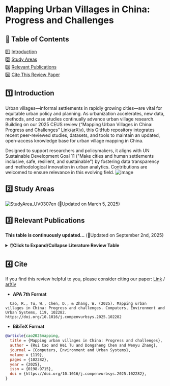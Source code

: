 # Mapping Urban Villages in China: Progress and Challenges

## 📌 Table of Contents
1️⃣ [Introduction](#1️⃣-introduction)  
2️⃣ [Study Areas](#2️⃣-study-areas)  
3️⃣ [Relevant Publications](#3️⃣-relevant-publications)  
4️⃣ [Cite This Review Paper](#4️⃣-cite)  

## 1️⃣ Introduction

Urban villages—informal settlements in rapidly growing cities—are vital for equitable urban policy and planning. As urbanization accelerates, new data, methods, and case studies continually advance urban village research. Building on our 2025 CEUS review (“Mapping Urban Villages in China: Progress and Challenges” [Link](https://doi.org/10.1016/j.compenvurbsys.2025.102282)/[arXiv](https://arxiv.org/abs/2503.14195)), this GitHub repository integrates recent peer-reviewed studies, datasets, and tools to maintain an updated, open-access knowledge base for urban village mapping in China.

Designed to support researchers and policymakers, it aligns with UN Sustainable Development Goal 11 ("Make cities and human settlements inclusive, safe, resilient, and sustainable") by fostering data transparency and methodological innovation in urban analytics. Contributions are welcomed to ensure relevance in this evolving field.
![image](https://github.com/user-attachments/assets/02d160db-1c95-44b0-bace-5894fe19cf8d)

## 2️⃣ Study Areas

![StudyArea_UV0307en](https://github.com/user-attachments/assets/4ffee3b3-3c4b-4dce-94a8-03be8e357e96)
(📍Updated on March 5, 2025)

## 3️⃣ Relevant Publications

  **This table is continuously updated...**
  (📑Updated on September 2nd, 2025)
 
<b><details><summary>🖱️Click to Expand/Collapse Literature Review Table</summary></b>
<table>
  <tr>
    <th>No.</th>
    <th>Title</th>
    <!-- <th>Author</th> -->
    <th>Year</th>
    <th>Venue</th>
    <th>Study Area</th>
    <th>Data</th>
    <th>Method (Classification/ Segmentation)</th>
    <th>Link</th>
  </tr>
   <tr>
    <td>39</td>
    <td>Mapping Urban Villages in Beijing–Tianjin–Hebei Core Cities Through a Dual-Stage Fusion of Individual Building Footprints and Glimmer Imagery</td>
    <td>2025</td>
    <td>IEEE Journal of Selected Topics in Applied Earth Observations and Remote Sensing</td>
    <td>Beijing, Tianjin, Shijiangzhuang</td>
    <td>Individual building footprints (IBF) data, Sentinel-2 Satellite image, Nighttime light (NTL) data, Building Height, Urban Boundary</td>
    <td>🟢Classification</td>
    <td><a href="https://ieeexplore.ieee.org/abstract/document/11078146">Paper</a></td>
  </tr>
  <tr>
    <td>38</td>
    <td>Hierarchical Recognition for Urban Villages Fusing Multiview Feature Information.</td>
    <td>2025</td>
    <td>IEEE Journal of Selected Topics in Applied Earth Observations and Remote Sensing</td>
    <td>Nanjing</td>
    <td>Built-up boundary, Google Earth, Street view (Baidu),</td>
    <td>🟢Classification</td>
    <td><a href="https://ieeexplore.ieee.org/abstract/document/10816389">Paper</a></td>
  </tr>
  <tr>
    <td>37</td>
    <td>Use of Multi-Feature Extraction and Transfer Learning to Identify Urban Villages in China.</td>
    <td>2025</td>
    <td>Remote Sensing</td>
    <td>Guangzhou，Wuhan</td>
    <td>WorldView-3, Landsat, Building footprints(Tianditu), POI(Gaode)</td>
    <td>🟢Classification</td>
    <td><a href="https://www.mdpi.com/2072-4292/17/3/424">Paper</a></td>
  </tr>
  <tr>
    <td>36</td>
    <td>Refined Urban Informal Settlements’ Mapping at Agglomeration Scale With the Guidance of Background Knowledge From Easy-Accessed Crowdsourced Geospatial Data</td>
    <td>2025</td>
    <td>IEEE Transactions on Geoscience and Remote Sensing</td>
    <td>Urban agglomeration in the middle reaches of the Yangtze River (UAMRYR)</td>
    <td>Google Earth,AOI(Baidu), OSM</td>
    <td>🔵Segmentation</td>
    <td><a href="https://ieeexplore.ieee.org/document/10835767">Paper</a></td>
  </tr>
  <tr>
    <td>35</td>
    <td>HR-UVFormer: A Top-Down and Multimodal Hierarchical Extraction Approach for Urban Villages</td>
    <td>2024</td>
    <td>IEEE Transactions on Geoscience and Remote Sensing,</td>
    <td>Shenzhen</td>
    <td>Microsoft Bing Maps, POI(Gaode),Building footprints</td>
    <td>🔵Segmentation</td>
    <td><a href="https://ieeexplore.ieee.org/document/10496960/">Paper</a></td>
  </tr>
  <tr>
    <td>34</td>
    <td>Long-term Detection and Monitory of Chinese Urban Village Using Satellite Imagery</td>
    <td>2024</td>
    <td>IJCAI 2024</td>
    <td>Study area: China; Label data: Beijing, Xi’an, Shanghai, Shenzhen, Shenyang, and Wuhan </td>
    <td>Esri World Imagery (ArcGIS image)</td>
    <td>🔵Segmentation</td>
    <td><a href="https://www.ijcai.org/proceedings/2024/813">Paper</a></td>
  </tr>
  <tr>
    <td>33</td>
    <td>Identifying urban villages: An attention-based deep learning approach that integrates remote sensing and street-level images.</td>
    <td>2024</td>
    <td>International Journal of Geographical Information Science</td>
    <td>Guangzhou-Foshan</td>
    <td>Google Earth,Street view (Tencent)</td>
    <td>🔵Segmentation</td>
    <td><a href="https://www.tandfonline.com/doi/full/10.1080/13658816.2024.2442096?af=R">Paper</a></td>
  </tr>
  <tr>
    <td>32</td>
    <td>A Novel Approach to Urban Village Extraction and Generalization from Digital Line Graphics Using the Computational Geometric Method and the Modified Hausdorff Distance.</td>
    <td>2024</td>
    <td>ISPRS International Journal of Geo-Information</td>
    <td>Lanzhou</td>
    <td>Digital Line Graphics(Goverment)</td>
    <td>🔵Segmentation</td>
    <td><a href="https://www.mdpi.com/2220-9964/13/6/198">Paper</a></td>
  </tr>
  <tr>
    <td>31</td>
    <td>Fine-Grained Urban Village Extraction by Mask Transformer From High-Resolution Satellite Images in Pearl River Delta. </td>
    <td>2024</td>
    <td>IEEE Journal of Selected Topics in Applied Earth Observations and Remote Sensing</td>
    <td>Pearl River Delta</td>
    <td>Google Earth, UVSet dataset</td>
    <td>🔵Segmentation</td>
    <td><a href="http://ieeexplore.ieee.org/document/10623471/">Paper</a></td>
  </tr>
  <tr>
    <td>30</td>
    <td>UV-SAM: Adapting Segment Anything Model for Urban Village Identification</td>
    <td>2024</td>
    <td>AAAI 2024</td>
    <td>Beijing, Xi'an</td>
    <td>Arcgis Image</td>
    <td>🔵Segmentation</td>
    <td><a href="https://arxiv.org/abs/2401.08083">Paper</a></td>
  </tr>
  <tr>
    <td>29</td>
    <td>Application of Machine Learning in Slum Identification—A Case Study of Shanghai Slums (Chinese version)</td>
    <td>2023</td>
    <td>Remote Sensing Technology and Application</td>
    <td>Shanghai</td>
    <td>Gaofen-1/2</td>
    <td>🟢Classification</td>
    <td><a href="http://www.rsta.ac.cn/CN/10.11873/j.issn.1004-0323.2023.4.0990">Paper</a></td>
  </tr>
  <tr>
    <td>28</td>
    <td>The Vanishing and Renewal Landscape of Urban Villages Using High-Resolution Remote Sensing: The Case of Haidian District in Beijing</td>
    <td>2023</td>
    <td>Remote Sensing</td>
    <td>Beijing</td>
    <td>Gaofen-1/2, OSM</td>
    <td>🔵Segmentation & 🟢classification</td>
    <td><a href="https://www.mdpi.com/2072-4292/15/7/1835">Paper</a></td>
  </tr>
  <tr>
    <td>27</td>
    <td>Mapping Urban Villages from Point-of-Interest Data Using a Novel Deep Neural Network</td>
    <td>2023</td>
    <td>Remote Sensing</td>
    <td>Beijing, Tianjin, Xi'an, Shijiazhuang, Wuhan, Guangzhou</td>
    <td>POI (Gaode)</td>
    <td>🟢Classification</td>
    <td><a href="https://www.sciencedirect.com/science/article/pii/S0264275124007637">Paper</a></td>
  </tr>
  <tr>
    <td>26</td>
    <td>Comprehensive urban space representation with varying numbers of street-level images</td>
    <td>2023</td>
    <td>Computers, Environment and Urban Systems</td>
    <td>Shenzhen</td>
    <td>Google Earth,Street view (Tencent), Taxi trajectories</td>
    <td>🔵Segmentation</td>
    <td><a href="https://www.sciencedirect.com/science/article/pii/S0198971523001060">Paper</a></td>
  </tr>
  <tr>
    <td>25</td>
    <td>Hierarchical Spatial Recognition Method for Urban Villages by Integrating Multi-source Geospatial Data (Chinese version)</td>
    <td>2023</td>
    <td>Journal of Wuhan University (Information Science Edition)</td>
    <td>Shenzhen</td>
    <td>SPOT-5, POI, Taxi trajectories</td>
    <td>🔵Segmentation</td>
    <td><a href="http://ch.whu.edu.cn/en/article/doi/10.13203/j.whugis20200691">Paper</a></td>
  </tr>
  <tr>
    <td>24</td>
    <td>Gaofen-2 satellite image-based characterization of urban villages using multiple convolutional neural networks</td>
    <td>2023</td>
    <td>International Journal of Remote Sensing</td>
    <td>Dongguan portion (junction of Guangzhou, Dongguan and Huizhou)</td>
    <td>Gaofen-1/2</td>
    <td>🔵Segmentation</td>
    <td><a href="https://www.tandfonline.com/doi/abs/10.1080/01431161.2023.2288948">Paper</a></td>
  </tr>
  <tr>
    <td>23</td>
    <td>Super-resolution GANs for upscaling unplanned urban settlements from remote sensing satellite imagery – the case of Chinese urban village detection</td>
    <td>2023</td>
    <td>International Journal of Digital Earth</td>
    <td>Dongguan portion (junction of Guangzhou, Dongguan and Huizhou)</td>
    <td>Sentinel-2,Gaofen-1/2</td>
    <td>🔵Segmentation</td>
    <td><a href="https://www.tandfonline.com/doi/full/10.1080/17538947.2023.2230956">Paper</a></td>
  </tr>
  <tr>
    <td>22</td>
    <td>Integrating high-resolution remote sensing and street view images to identify urban villages:  A case study in Yuexiu District, Guangzhou City (Chinese version)</td>
    <td>2022</td>
    <td>Journal of Remote Sensing</td>
    <td>Guangzhou</td>
    <td>Gaofen-1/2, Street view (Baidu)</td>
    <td>🔵Segmentation</td>
    <td><a href="https://www.ygxb.ac.cn/zh/article/doi/10.11834/jrs.20210202/">Paper</a></td>
  </tr>
  <tr>
    <td>21</td>
    <td>A Contextual Master-Slave Framework on Urban Region Graph for Urban Village Detection</td>
    <td>2022</td>
    <td>IEEE 39th International Conference on Data Engineering (ICDE)</td>
    <td>Fuzhou, Shenzhen, Beijing</td>
    <td>Baidu map,POI (Baidu)</td>
    <td>🟢Classification</td>
    <td><a href="https://arxiv.org/abs/2211.14633">Paper</a></td>
  </tr>
  <tr>
    <td>20</td>
    <td>Fine-Scale Urban Informal Settlements Mapping by Fusing Remote Sensing Images and Building Data via a Transformer-Based Multimodal Fusion Network</td>
    <td>2022</td>
    <td>IEEE Transactions on Geoscience and Remote Sensing</td>
    <td>Shenzhen</td>
    <td>Google Earth, Tencent user density map</td>
    <td>🔵Segmentation</td>
    <td><a href="https://ieeexplore.ieee.org/document/9877906">Paper</a></td>
  </tr>
  <tr>
    <td>19</td>
    <td>Urban informal settlements classification via a transformer-based spatial-temporal fusion network using multimodal remote sensing and time-series human activity data</td>
    <td>2022</td>
    <td>International Journal of Applied Earth Observation and Geoinformation</td>
    <td>Shenzhen</td>
    <td>Google Earth, Building footprints</td>
    <td>🔵Segmentation</td>
    <td><a href="https://www.sciencedirect.com/science/article/pii/S1569843222000334">Paper</a></td>
  </tr>
  <tr>
    <td>18</td>
    <td>Multilevel Spatial-Channel Feature Fusion Network for Urban Village Classification by Fusing Satellite and Streetview Images</td>
    <td>2022</td>
    <td>IEEE Transactions on Geoscience and Remote Sensing</td>
    <td>Shenzhen</td>
    <td>Google Earth, Street view (Baidu, Tencent)</td>
    <td>🔵Segmentation</td>
    <td><a href="https://ieeexplore.ieee.org/document/9895454/">Paper</a></td>
  </tr>
  <tr>
    <td>17</td>
    <td>Multi-modal fusion of satellite and street-view images for urban village classification based on a dual-branch deep neural network</td>
    <td>2022</td>
    <td>International Journal of Applied Earth Observation and Geoinformation</td>
    <td>Beijing, Tianjin, Shijiazhuang</td>
    <td>Google Earth, Street view (Tencent)</td>
    <td>🟢Classification</td>
    <td><a href="https://www.sciencedirect.com/science/article/pii/S0303243422001209">Paper</a></td>
  </tr>
  <tr>
    <td>16</td>
    <td>A hierarchical approach for fine-grained urban villages recognition fusing remote and social sensing data</td>
    <td>2022</td>
    <td>International Journal of Applied Earth Observation and Geoinformation</td>
    <td>Shenzhen</td>
    <td>Nighttime light DMSP-OLS, Spot-5, Taxi trajectory, POI</td>
    <td>🔵Segmentation</td>
    <td><a href="https://www.sciencedirect.com/science/article/pii/S0303243421003688">Paper</a></td>
  </tr>
  <tr>
    <td>15</td>
    <td>Fine extraction of urban villages in provincial capitals based on multivariate data (Chinese version)</td>
    <td>2021</td>
    <td>Remote Sensing for Natural Resources</td>
    <td>Guangzhou</td>
    <td>Gaofen-1/2, Building footprints, POI, OSM</td>
    <td>🔵Segmentation</td>
    <td><a href="https://www.gtzyyg.com/EN/10.6046/zrzyyg.2020368">Paper</a></td>
  </tr>
  <tr>
    <td>14</td>
    <td>Urban villages extraction from high-resolution remote sensing imagery based on landscape semantic metrics (Chinese version)</td>
    <td>2021</td>
    <td>Journal of Geomatics (or Journal of Surveying and Mapping)</td>
    <td>Guangzhou</td>
    <td>Tianditu, OSM</td>
    <td>🟢Classification</td>
    <td><a href="https://kns.cnki.net/kcms2/article/abstract?v=mtmIrHeyR2t-dOU8DtSH3f3GwKf-sev62W4218Qkf65VjFAmEuQjNeIjuX6pTKHEO5x-xN2OXzkc_kjVY1aeG5dS4i6xm8SZEFF_MvsaaSyzhZbBqWACS4u84zsoXXRINcq0JVblgqeDF9rUPOwI2BSc3er0qom9R-FEGfNihLuTfKWqUhyarMIKTgGZuorG&uniplatform=NZKPT&language=CHS">Paper</a></td>
  </tr>
  <tr>
    <td>13</td>
    <td>Remote Sensing Identification of Urban Villages Based on Multi-Scale Dilated Convolutional Neural Networks (Chinese version)</td>
    <td>2021</td>
    <td>Transactions of the Chinese Society for Agricultural Machinery</td>
    <td>Beijing</td>
    <td>Google Earth</td>
    <td>🟢Classification</td>
    <td><a href="https://kns.cnki.net/kcms2/article/abstract?v=mtmIrHeyR2vjcdezw4lxHBCx-RxIO_HVU8VFYc6hzyQtJDyoYrQc9mk3mheKFSynJEHeVKsdfsVNzxnjkynEyH9VobhN-JMUOwObNuOYxO4kiSX-RhSKCy8CDTfW7Xbbey0vfUxoeKgFRD9CBVTHCWVz50sGUkNiJSztSNa9Okt5i300mIy-7tbRDtfPSoE_&uniplatform=NZKPT&language=CHS">Paper</a></td>
  </tr>
  <tr>
    <td>12</td>
    <td>UVLens: Urban Village Boundary Identification and Population Estimation Leveraging Open Government Data</td>
    <td>2021</td>
    <td>Proceedings of the ACM on Interactive, Mobile, Wearable and Ubiquitous Technologie</td>
    <td>Xiamen,Shanghai</td>
    <td>Google Earth, Mobike, OSM, POI, Taxi Trajectories, UV Pop Data</td>
    <td>🔵Segmentation</td>
    <td><a href="https://dl.acm.org/doi/10.1145/3463495">Paper</a></td>
  </tr>
  <tr>
    <td>11</td>
    <td>Deep Learning Segmentation and Classification for Urban Village Using a Worldview Satellite Image Based on U-Net</td>
    <td>2020</td>
    <td>Remote Sensing</td>
    <td>Guangzhou</td>
    <td>WorldView-2</td>
    <td>🔵Segmentation</td>
    <td><a href="https://www.mdpi.com/2072-4292/12/10/1574">Paper</a></td>
  </tr>
  <tr>
    <td>10</td>
    <td>Mapping urban villages using fully convolutional neural networks</td>
    <td>2020</td>
    <td>Remote Sensing Letters</td>
    <td>Shenzhen</td>
    <td>Google Earth</td>
    <td>🔵Segmentation</td>
    <td><a href="https://www.tandfonline.com/doi/full/10.1080/2150704X.2020.1746857">Paper</a></td>
  </tr>
  <tr>
    <td>9</td>
    <td>Integrating multiple data to identify building functions in China’s urban villages.</td>
    <td>2020</td>
    <td>Environment and Planning B: Urban Analytics and City Science.</td>
    <td>Guangzhou</td>
    <td>POI (Baidu), Mobike, Building Data</td>
    <td>🟢Classification</td>
    <td><a href="https://journals.sagepub.com/doi/full/10.1177/2399808320938796">Paper</a></td>
  </tr>
  <tr>
    <td>8</td>
    <td>Domain Adaption for Fine-Grained Urban Village Extraction From Satellite Images</td>
    <td>2020</td>
    <td>IEEE Geoscience and Remote Sensing Letters</td>
    <td>Guangzhou, Shenzhen</td>
    <td>Google Earth</td>
    <td>🔵Segmentation</td>
    <td><a href="https://ieeexplore.ieee.org/document/8886520/">Paper</a></td>
  </tr>
  <tr>
    <td>7</td>
    <td>Poster: Identifying urban villages from city-wide satellite imagery leveraging mask R-CNN</td>
    <td>2019</td>
    <td>Adjunct Proceedings of the 2019 ACM International Joint Conference on Pervasive and Ubiquitous Computing and Proceedings of the 2019 ACM International Symposium on Wearable Computers</td>
    <td>Xiamen</td>
    <td>Google Earth</td>
    <td>🔵Segmentation</td>
    <td><a href="https://dl.acm.org/doi/10.1145/3341162.3355269">Paper</a></td>
  </tr>
  <tr>
    <td>6</td>
    <td>Extracting Urban Village Buildings Using Multi-Source Big Data—A Case Study of Tianhe District, Guangzhou (Chinese version)</td>
    <td>2018</td>
    <td>Geography and Geographic Information Science</td>
    <td>Guangzhou</td>
    <td>Tencent user density map, Building footprints, POI (Baidu)</td>
    <td>🟢Classification</td>
    <td><a href="https://kns.cnki.net/kcms2/article/abstract?v=mtmIrHeyR2t9ZuPArGPZjQU-z2eFbbxvtxVQ5YwZq8AEEfrwebk86IyhhTrIRmRkAd5U1F2Kuu15pBHv-lW33bWFzGLvxs59QJbld3oFh9X_gf9Fm7wDPrWHwGbaIillZOln9LaIn3dh9yZArHFAEE8K7-j6R7POB4jW5xV6r33FHRpYq-IMnM-XiEcdb9Zo&uniplatform=NZKPT&language=CHS">Paper</a></td>
  </tr>
  <tr>
    <td>5</td>
    <td>The Use of Landscape Metrics and Transfer Learning to Explore Urban Villages in China</td>
    <td>2017</td>
    <td>Remote Sensing</td>
    <td>Shenzhen, Wuhan</td>
    <td>QuickBird, WorldView-2, GeoEye-1</td>
    <td>🔵Segmentation</td>
    <td><a href="https://www.mdpi.com/2072-4292/9/4/365">Paper</a></td>
  </tr>
  <tr>
    <td>4</td>
    <td>Unsupervised Deep Feature Learning for Urban Village Detection from High-Resolution Remote Sensing Images</td>
    <td>2017</td>
    <td>Photogrammetric Engineering & Remote Sensing</td>
    <td>Shenzhen</td>
    <td>QuickBird</td>
    <td>🔵Segmentation & 🟢classification</td>
    <td><a href="https://www.researchgate.net/publication/318945543_Unsupervised_Deep_Feature_Learning_for_Urban_Village_Detection_from_High-Resolution_Remote_Sensing_Images">Paper</a></td>
  </tr>
  <tr>
    <td>3</td>
    <td>Monitoring of “urban villages” in Shenzhen, China from high-resolution GF-1 and TerraSAR-X data</td>
    <td>2015</td>
    <td>In SAR Image Analysis, Modeling, and Techniques XV</td>
    <td>Shenzhen</td>
    <td>Gaofen-1/2, TerraSAR-X </td>
    <td>🟢Classification</td>
    <td><a href="https://www.spiedigitallibrary.org/conference-proceedings-of-spie/9642/964210/Monitoring-of-urban-villages-in-Shenzhen-China-from-high-resolution/10.1117/12.2194877.short">Paper</a></td>
  </tr>
  <tr>
    <td>2</td>
    <td>Spatiotemporal Detection and Analysis of Urban Villages in Mega City Regions of China Using High-Resolution Remotely Sensed Imagery</td>
    <td>2015</td>
    <td>IEEE Transactions on Geoscience and Remote Sensing</td>
    <td>Shenzhen, Wuhan</td>
    <td>QuickBird, WorldView-2, GeoEye-1 </td>
    <td>🟢Classification</td>
    <td><a href="https://ieeexplore.ieee.org/document/7005456">Paper</a></td>
  </tr>
  <tr>
    <td>1</td>
    <td>An Object-Based Classification Approach for Mapping Migrant Housing in the Mega-Urban Area of the Pearl River Delta</td>
    <td>2011</td>
    <td>Remote Sensing</td>
    <td>Guangzhou</td>
    <td>Landsat, Spot-5, QuickBird</td>
    <td>🟢Classification</td>
    <td><a href="https://www.mdpi.com/2072-4292/3/8/1710">Paper</a></td>
  </tr>
</table>
</details>



## 4️⃣ Cite

If you find this review helpful to you, please consider citing our paper: [Link](https://doi.org/10.1016/j.compenvurbsys.2025.102282) / [arXiv](https://arxiv.org/abs/2503.14195)

- **APA 7th Format**
```plaintext
  Cao, R., Tu, W., Chen, D., & Zhang, W. (2025). Mapping urban villages in China: Progress and challenges. Computers, Environment and Urban Systems, 119, 102282. https://doi.org/10.1016/j.compenvurbsys.2025.102282
```
  
- **BibTeX Format**
```bibtex
@article{cao2025mapping,
  title = {Mapping urban villages in China: Progress and challenges},
  author = {Rui Cao and Wei Tu and Dongsheng Chen and Wenyu Zhang},
  journal = {Computers, Environment and Urban Systems},
  volume = {119},
  pages = {102282},
  year = {2025},
  issn = {0198-9715},
  doi = {https://doi.org/10.1016/j.compenvurbsys.2025.102282},
}
